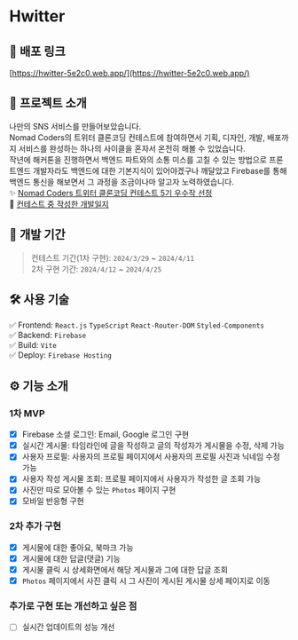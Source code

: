 # Hwitter

## 🔗 배포 링크

[https://hwitter-5e2c0.web.app/](https://hwitter-5e2c0.web.app/)

## 📓 프로젝트 소개

나만의 SNS 서비스를 만들어보았습니다. <br />
Nomad Coders의 트위터 클론코딩 컨테스트에 참여하면서 기획, 디자인, 개발, 배포까지 서비스를 완성하는 하나의 사이클을 혼자서 온전히 해볼 수 있었습니다. <br />
작년에 해커톤을 진행하면서 백엔드 파트와의 소통 미스를 고칠 수 있는 방법으로 프론트엔드 개발자라도 백엔드에 대한 기본지식이 있어야겠구나 깨달았고 Firebase를 통해 백엔드 통신을 해보면서 그 과정을 조금이나마 알고자 노력하였습니다. <br />
✨ [Nomad Coders 트위터 클론코딩 컨테스트 5기 우수작 선정](https://nomadcoders.co/community/thread/9744) <br />
📑 [컨테스트 중 작성한 개발일지](https://nomadcoders.co/community/thread/9728)

## 📅 개발 기간

> 컨테스트 기간(1차 구현): `2024/3/29` ~ `2024/4/11` <br />
> 2차 구현 기간: `2024/4/12` ~ `2024/4/25`

## 🛠 사용 기술

✅ Frontend: `React.js` `TypeScript` `React-Router-DOM` `Styled-Components` <br />
✅ Backend: `Firebase` <br />
✅ Build: `Vite` <br />
✅ Deploy: `Firebase Hosting` <br />

## ⚙ 기능 소개

### 1차 MVP

- [x] Firebase 소셜 로그인: Email, Google 로그인 구현
- [x] 실시간 게시물: 타임라인에 글을 작성하고 글의 작성자가 게시물을 수정, 삭제 가능
- [x] 사용자 프로필: 사용자의 프로필 페이지에서 사용자의 프로필 사진과 닉네임 수정 가능
- [x] 사용자 작성 게시물 조회: 프로필 페이지에서 사용자가 작성한 글 조회 가능
- [x] 사진만 따로 모아볼 수 있는 `Photos` 페이지 구현
- [x] 모바일 반응형 구현

### 2차 추가 구현

- [x] 게시물에 대한 좋아요, 북마크 가능
- [x] 게시물에 대한 답글(댓글) 기능
- [x] 게시물 클릭 시 상세화면에서 해당 게시물과 그에 대한 답글 조회
- [x] `Photos` 페이지에서 사진 클릭 시 그 사진이 게시된 게시물 상세 페이지로 이동

### 추가로 구현 또는 개선하고 싶은 점

- [ ] 실시간 업데이트의 성능 개선
